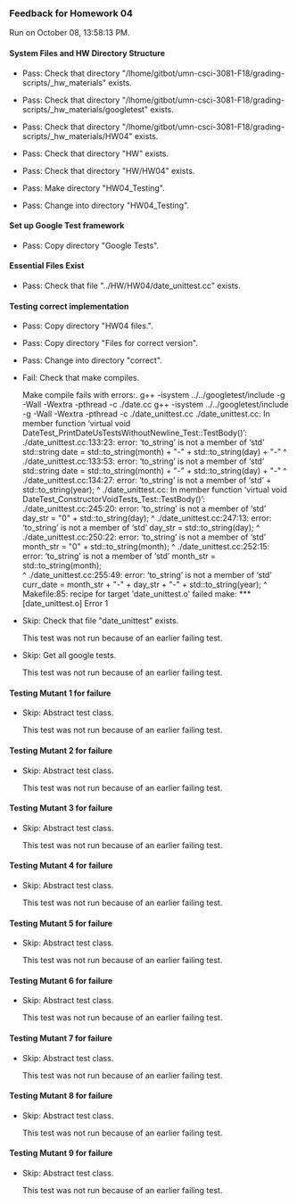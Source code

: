 ### Feedback for Homework 04

Run on October 08, 13:58:13 PM.


#### System Files and HW Directory Structure

+ Pass: Check that directory "/lhome/gitbot/umn-csci-3081-F18/grading-scripts/_hw_materials" exists.

+ Pass: Check that directory "/lhome/gitbot/umn-csci-3081-F18/grading-scripts/_hw_materials/googletest" exists.

+ Pass: Check that directory "/lhome/gitbot/umn-csci-3081-F18/grading-scripts/_hw_materials/HW04" exists.

+ Pass: Check that directory "HW" exists.

+ Pass: Check that directory "HW/HW04" exists.

+ Pass: Make directory "HW04_Testing".

+ Pass: Change into directory "HW04_Testing".


#### Set up Google Test framework

+ Pass: Copy directory "Google Tests".




#### Essential Files Exist

+ Pass: Check that file "../HW/HW04/date_unittest.cc" exists.


#### Testing correct implementation

+ Pass: Copy directory "HW04 files.".



+ Pass: Copy directory "Files for correct version".



+ Pass: Change into directory "correct".

+ Fail: Check that make compiles.

    Make compile fails with errors:.
g++ -isystem ../../googletest/include -g -Wall -Wextra -pthread -c ./date.cc
g++ -isystem ../../googletest/include -g -Wall -Wextra -pthread -c ./date_unittest.cc
./date_unittest.cc: In member function ‘virtual void DateTest_PrintDateUsTestsWithoutNewline_Test::TestBody()’:
./date_unittest.cc:133:23: error: ‘to_string’ is not a member of ‘std’
   std::string date =  std::to_string(month) + "-" + std::to_string(day) + "-"
                       ^
./date_unittest.cc:133:53: error: ‘to_string’ is not a member of ‘std’
   std::string date =  std::to_string(month) + "-" + std::to_string(day) + "-"
                                                     ^
./date_unittest.cc:134:27: error: ‘to_string’ is not a member of ‘std’
                         + std::to_string(year);
                           ^
./date_unittest.cc: In member function ‘virtual void DateTest_ConstructorVoidTests_Test::TestBody()’:
./date_unittest.cc:245:20: error: ‘to_string’ is not a member of ‘std’
    day_str = "0" + std::to_string(day);
                    ^
./date_unittest.cc:247:13: error: ‘to_string’ is not a member of ‘std’
   day_str = std::to_string(day);
             ^
./date_unittest.cc:250:22: error: ‘to_string’ is not a member of ‘std’
    month_str = "0" + std::to_string(month);
                      ^
./date_unittest.cc:252:15: error: ‘to_string’ is not a member of ‘std’
   month_str = std::to_string(month);  
               ^
./date_unittest.cc:255:49: error: ‘to_string’ is not a member of ‘std’
   curr_date = month_str + "-" + day_str + "-" + std::to_string(year);
                                                 ^
Makefile:85: recipe for target 'date_unittest.o' failed
make: *** [date_unittest.o] Error 1




+ Skip: Check that file "date_unittest" exists.

  This test was not run because of an earlier failing test.

+ Skip: Get all google tests.

  This test was not run because of an earlier failing test.


#### Testing Mutant 1 for failure

+ Skip: Abstract test class.

  This test was not run because of an earlier failing test.


#### Testing Mutant 2 for failure

+ Skip: Abstract test class.

  This test was not run because of an earlier failing test.


#### Testing Mutant 3 for failure

+ Skip: Abstract test class.

  This test was not run because of an earlier failing test.


#### Testing Mutant 4 for failure

+ Skip: Abstract test class.

  This test was not run because of an earlier failing test.


#### Testing Mutant 5 for failure

+ Skip: Abstract test class.

  This test was not run because of an earlier failing test.


#### Testing Mutant 6 for failure

+ Skip: Abstract test class.

  This test was not run because of an earlier failing test.


#### Testing Mutant 7 for failure

+ Skip: Abstract test class.

  This test was not run because of an earlier failing test.


#### Testing Mutant 8 for failure

+ Skip: Abstract test class.

  This test was not run because of an earlier failing test.


#### Testing Mutant 9 for failure

+ Skip: Abstract test class.

  This test was not run because of an earlier failing test.

